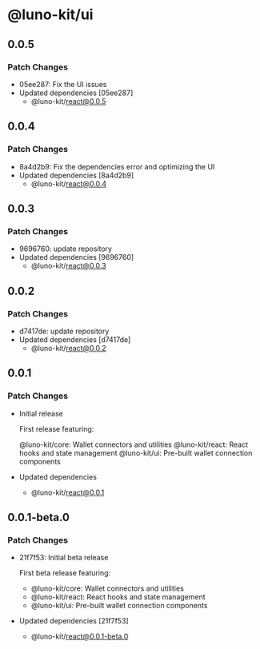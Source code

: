 # @luno-kit/ui

## 0.0.5

### Patch Changes

- 05ee287: Fix the UI issues
- Updated dependencies [05ee287]
  - @luno-kit/react@0.0.5

## 0.0.4

### Patch Changes

- 8a4d2b9: Fix the dependencies error and optimizing the UI
- Updated dependencies [8a4d2b9]
  - @luno-kit/react@0.0.4

## 0.0.3

### Patch Changes

- 9696760: update repository
- Updated dependencies [9696760]
  - @luno-kit/react@0.0.3

## 0.0.2

### Patch Changes

- d7417de: update repository
- Updated dependencies [d7417de]
  - @luno-kit/react@0.0.2

## 0.0.1

### Patch Changes

- Initial release

  First release featuring:

  @luno-kit/core: Wallet connectors and utilities
  @luno-kit/react: React hooks and state management
  @luno-kit/ui: Pre-built wallet connection components

- Updated dependencies
  - @luno-kit/react@0.0.1

## 0.0.1-beta.0

### Patch Changes

- 21f7f53: Initial beta release

  First beta release featuring:

  - @luno-kit/core: Wallet connectors and utilities
  - @luno-kit/react: React hooks and state management
  - @luno-kit/ui: Pre-built wallet connection components

- Updated dependencies [21f7f53]
  - @luno-kit/react@0.0.1-beta.0
